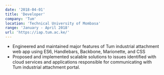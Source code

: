 ```yaml
---
date: '2018-04-01'
title: 'Developer'
company: 'Tum'
location: 'Technical University of Mombasa'
range: 'January - April 2018'
url: 'https://iap.tum.ac.ke/'
---
```


- Engineered and maintained major features of Tum industrial attachment web app using ES6,
  Handlebars, Backbone, Marionette, and CSS
- Proposed and implemented scalable solutions to issues identified with cloud services and applications responsible for communicating with Tum industrial attachment portal.
